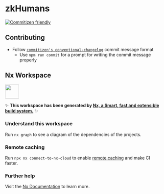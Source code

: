 # zkHumans

[![Commitizen friendly](https://img.shields.io/badge/commitizen-friendly-brightgreen.svg)](http://commitizen.github.io/cz-cli/)

## Contributing

- Follow
  [`commitizen's conventional-changelog`](https://github.com/commitizen/cz-cli)
  commit message format
  - Use `npm run commit` for a prompt for writing the commit message properly

## Nx Workspace

<a alt="Nx logo" href="https://nx.dev" target="_blank" rel="noreferrer"><img src="https://raw.githubusercontent.com/nrwl/nx/master/images/nx-logo.png" width="45"></a>

✨ **This workspace has been generated by
[Nx, a Smart, fast and extensible build system.](https://nx.dev)** ✨

### Understand this workspace

Run `nx graph` to see a diagram of the dependencies of the projects.

### Remote caching

Run `npx nx connect-to-nx-cloud` to enable [remote caching](https://nx.app) and
make CI faster.

### Further help

Visit the [Nx Documentation](https://nx.dev) to learn more.

